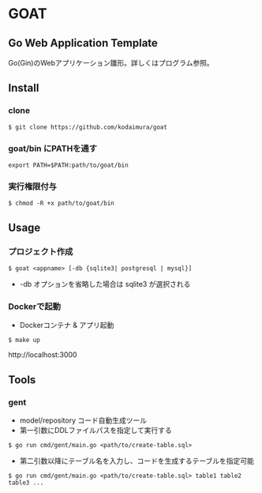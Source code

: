 # GOAT
## Go Web Application Template
Go(Gin)のWebアプリケーション雛形。詳しくはプログラム参照。  

## Install
### clone
```
$ git clone https://github.com/kodaimura/goat
```
### goat/bin にPATHを通す
```
export PATH=$PATH:path/to/goat/bin
```
### 実行権限付与
```
$ chmod -R +x path/to/goat/bin
```

## Usage
### プロジェクト作成
```
$ goat <appname> [-db {sqlite3| postgresql | mysql}]
```
* -db オプションを省略した場合は sqlite3 が選択される

### Dockerで起動
* Dockerコンテナ & アプリ起動
```
$ make up
```
http://localhost:3000

## Tools
### gent
* model/repository コード自動生成ツール
* 第一引数にDDLファイルパスを指定して実行する
```
$ go run cmd/gent/main.go <path/to/create-table.sql>
```
* 第二引数以降にテーブル名を入力し、コードを生成するテーブルを指定可能
```
$ go run cmd/gent/main.go <path/to/create-table.sql> table1 table2 table3 ...
```
